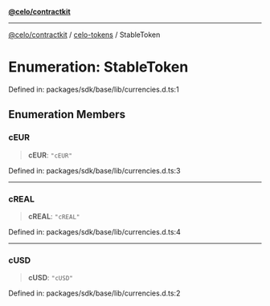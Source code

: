 [**@celo/contractkit**](../../README.md)

***

[@celo/contractkit](../../modules.md) / [celo-tokens](../README.md) / StableToken

# Enumeration: StableToken

Defined in: packages/sdk/base/lib/currencies.d.ts:1

## Enumeration Members

### cEUR

> **cEUR**: `"cEUR"`

Defined in: packages/sdk/base/lib/currencies.d.ts:3

***

### cREAL

> **cREAL**: `"cREAL"`

Defined in: packages/sdk/base/lib/currencies.d.ts:4

***

### cUSD

> **cUSD**: `"cUSD"`

Defined in: packages/sdk/base/lib/currencies.d.ts:2
